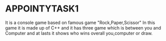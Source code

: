 # APPOINTYTASK1
It is a console game based on famous game "Rock,Paper,Scissor" 
In this game it is made up of C++ and it has three game which is between you and Computer and at lasts it shows who wins overall you,computer or draw.

